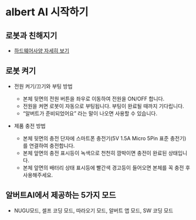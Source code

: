 # albert AI 시작하기

로봇과 친해지기
--
  - [하드웨어사양 자세히 보기](https://github.com/albertailabs/HW)


로봇 켜기 
--
- 전원 켜기/끄기와 부팅 방법
  - 본체 뒷면의 전원 버튼을 좌우로 이동하여 전원을 ON/OFF 합니다.
  - 전원을 켜면 로봇이 자동으로 부팅됩니다. 부팅이 완료될 때까지 기다립니다.
  - “알버트가 준비되었어요” 라는 말이 나오면 사용할 수 있습니다.


- 제품 충전 방법
  - 본체 뒷면의 충전 단자에 스마트폰 충전기(5V 1.5A Micro 5Pin 표준 충전기)를 연결하여 충전합니다.
  - 본체 앞면의 충전 표시등이 녹색으로 천천히 깜박이면 충전이 완료된 상태입니다.
  - 본체 앞면의 배터리 상태 표시등에 빨간색 경고등이 들어오면 본체를 꼭 충전 후 사용해주세요.


알버트AI에서 제공하는 5가지 모드 
--
  - NUGU모드, 셀프 코딩 모드, 따라오기 모드, 알버트 앱 모드, SW 코딩 모드
  

  
  
  

